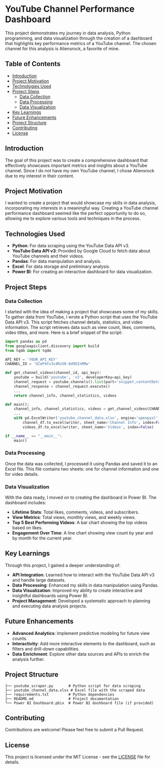 
# YouTube Channel Performance Dashboard

This project demonstrates my journey in data analysis, Python programming, and data visualization through the creation of a dashboard that highlights key performance metrics of a YouTube channel. The chosen channel for this analysis is Aliensrock, a favorite of mine.

## Table of Contents

- [Introduction](#introduction)
- [Project Motivation](#project-motivation)
- [Technologies Used](#technologies-used)
- [Project Steps](#project-steps)
  - [Data Collection](#data-collection)
  - [Data Processing](#data-processing)
  - [Data Visualization](#data-visualization)
- [Key Learnings](#key-learnings)
- [Future Enhancements](#future-enhancements)
- [Project Structure](#project-structure)
- [Contributing](#contributing)
- [License](#license)

## Introduction

The goal of this project was to create a comprehensive dashboard that effectively showcases important metrics and insights about a YouTube channel. Since I do not have my own YouTube channel, I chose Aliensrock due to my interest in their content.

## Project Motivation

I wanted to create a project that would showcase my skills in data analysis, incorporating my interests in a meaningful way. Creating a YouTube channel performance dashboard seemed like the perfect opportunity to do so, allowing me to explore various tools and techniques in the process.

## Technologies Used

- **Python**: For data scraping using the YouTube Data API v3.
- **YouTube Data API v3**: Provided by Google Cloud to fetch data about YouTube channels and their videos.
- **Pandas**: For data manipulation and analysis.
- **Excel**: For data storage and preliminary analysis.
- **Power BI**: For creating an interactive dashboard for data visualization.

## Project Steps

### Data Collection

I started with the idea of making a project that showcases some of my skills. To gather data from YouTube, I wrote a Python script that uses the YouTube Data API v3. This script fetches channel details, statistics, and video information. The script retrieves data such as view count, likes, comments, video titles, and more. Here is a brief snippet of the script:

```python
import pandas as pd
from googleapiclient.discovery import build
from tqdm import tqdm

API_KEY = 'YOUR_API_KEY'
CHANNEL_ID = 'UCeP4Yv3s4RvS0-6d9OInRMw'

def get_channel_videos(channel_id, api_key):
    youtube = build('youtube', 'v3', developerKey=api_key)
    channel_request = youtube.channels().list(part='snippet,contentDetails,statistics', id=channel_id)
    channel_response = channel_request.execute()
    ...
    return channel_info, channel_statistics, videos

def main():
    channel_info, channel_statistics, videos = get_channel_videos(CHANNEL_ID, API_KEY)
    ...
    with pd.ExcelWriter('youtube_channel_data.xlsx', engine='openpyxl') as writer:
        channel_df.to_excel(writer, sheet_name='Channel Info', index=False)
        videos_df.to_excel(writer, sheet_name='Videos', index=False)

if __name__ == "__main__":
    main()
```

### Data Processing

Once the data was collected, I processed it using Pandas and saved it to an Excel file. This file contains two sheets: one for channel information and one for video details.

### Data Visualization

With the data ready, I moved on to creating the dashboard in Power BI. The dashboard includes:

- **Lifetime Stats**: Total likes, comments, videos, and subscribers.
- **View Metrics**: Total views, monthly views, and weekly views.
- **Top 5 Best Performing Videos**: A bar chart showing the top videos based on likes.
- **Engagement Over Time**: A line chart showing view count by year and by month for the current year.

## Key Learnings

Through this project, I gained a deeper understanding of:

- **API Integration**: Learned how to interact with the YouTube Data API v3 and handle large datasets.
- **Data Processing**: Enhanced my skills in data manipulation using Pandas.
- **Data Visualization**: Improved my ability to create interactive and insightful dashboards using Power BI.
- **Project Management**: Developed a systematic approach to planning and executing data analysis projects.

## Future Enhancements

- **Advanced Analytics**: Implement predictive modeling for future view counts.
- **Interactivity**: Add more interactive elements to the dashboard, such as filters and drill-down capabilities.
- **Data Enrichment**: Explore other data sources and APIs to enrich the analysis further.

## Project Structure

```
├── youtube_scraper.py       # Python script for data scraping
├── youtube_channel_data.xlsx # Excel file with the scraped data
├── requirements.txt         # Python dependencies
├── README.md                # Project documentation
└── Power BI Dashboard.pbix  # Power BI dashboard file (if provided)
```

## Contributing

Contributions are welcome! Please feel free to submit a Pull Request.

## License

This project is licensed under the MIT License - see the [LICENSE](LICENSE) file for details.
